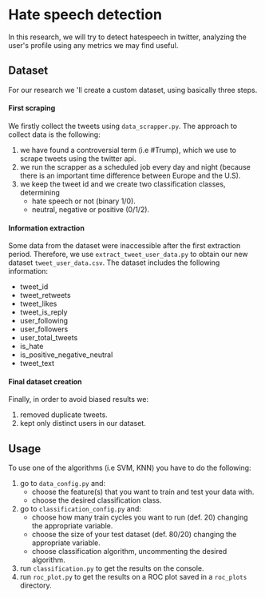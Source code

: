 # Hate speech detection
In this research, we will try to detect hatespeech in twitter, analyzing the user's profile using any metrics we may find useful. 

## Dataset
For our research we 'll create a custom dataset, using basically three steps.

#### First scraping
We firstly collect the tweets using `data_scrapper.py`. The approach to collect
data is the following:
1. we have found a controversial term (i.e #Trump), which we use to scrape tweets using the twitter api.
2. we run the scrapper as a scheduled job every day and night (because there is an important time difference
between Europe and the U.S).
3. we keep the tweet id and we create two classification classes, determining
    * hate speech or not (binary 1/0).
    * neutral, negative or positive (0/1/2).

#### Information extraction
Some data from the dataset were inaccessible after the first extraction period. Therefore, we use 
`extract_tweet_user_data.py` to obtain our new dataset `tweet_user_data.csv`. 
The dataset includes the following information:
* tweet_id
* tweet_retweets
* tweet_likes
* tweet_is_reply
* user_following
* user_followers
* user_total_tweets
* is_hate
* is_positive_negative_neutral
* tweet_text

#### Final dataset creation
Finally, in order to avoid biased results we: 
1. removed duplicate tweets. 
2. kept only distinct users in our dataset. 

## Usage
To use one of the algorithms (i.e SVM, KNN) you have to do the following:
1. go to `data_config.py` and:
    * choose the feature(s) that you want to train and test your data with.
    * choose the desired classification class.
2. go to `classification_config.py` and:
    * choose how many train cycles you want to run (def. 20) changing the appropriate variable.
    * choose the size of your test dataset (def. 80/20) changing the appropriate variable.
    * choose classification algorithm, uncommenting the desired algorithm.
3. run `classification.py` to get the results on the console.
4. run `roc_plot.py` to get the results on a ROC plot saved in a `roc_plots` directory.